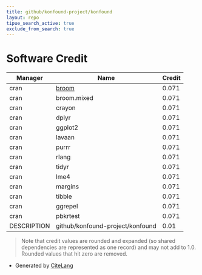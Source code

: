 ```yaml
---
title: github/konfound-project/konfound
layout: repo
tipue_search_active: true
exclude_from_search: true
---
```

# Software Credit

|Manager|Name|Credit|
|-------|----|------|
|cran|[broom](https://broom.tidymodels.org/)|0.071|
|cran|broom.mixed|0.071|
|cran|crayon|0.071|
|cran|dplyr|0.071|
|cran|ggplot2|0.071|
|cran|lavaan|0.071|
|cran|purrr|0.071|
|cran|rlang|0.071|
|cran|tidyr|0.071|
|cran|lme4|0.071|
|cran|margins|0.071|
|cran|tibble|0.071|
|cran|ggrepel|0.071|
|cran|pbkrtest|0.071|
|DESCRIPTION|github/konfound-project/konfound|0.01|


> Note that credit values are rounded and expanded (so shared dependencies are represented as one record) and may not add to 1.0. Rounded values that hit zero are removed.


- Generated by [CiteLang](https://github.com/vsoch/citelang)
